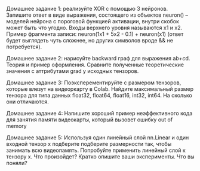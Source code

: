 Домашнее задание 1: реализуйте XOR с помощью 3 нейронов. Запишите ответ в виде выражения, состоящего из объектов neuron() – моделей нейрона с пороговой функцией активации, внутри скобок может быть что угодно. Входы верхнего уровня называются x1 и x2. Пример фрагмента записи: neuron(1x1 + 5x2 - 0.1) + neuron(x1) (ответ будет выглядеть чуть сложнее, но других символов вроде && не потребуется).

Домашнее задание 2: нарисуйте backward граф для выражения a*b+c*d. Теория и пример оформления. Сравните полученные теоретические значения с аттрибутами grad у исходных тензоров.

Домашнее задание 3: Поэксперементируйте с размером тензоров, которые влезут на видеоркарту в Colab. Найдите максимальный размер тензора для типа данных float32, float64, float16, int32, int64. На сколько они отличаются.

Домашнее задание 4: Напишите хороший пример неэффективного кода для занятия памяти видеокарты, который вызовет ошибку out of memory

Домашнее задание 5: Используя один линейный слой nn.Linear и один входной тензор x подберите подберите размерности так, чтобы занимать всю видеопамять. Попробуйте применить линейный слой к тензору x. Что произойдет? Кратко опишите ваши эксперименты. Что вы поняли?
